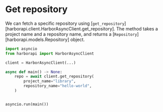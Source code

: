 # Get repository

We can fetch a specific repository using [`get_repository`][harborapi.client.HarborAsyncClient.get_repository]. The method takes a project name and a repository name, and returns a [`Repository`][harborapi.models.Repository] object.

```py
import asyncio
from harborapi import HarborAsyncClient

client = HarborAsyncClient(...)

async def main() -> None:
    repo = await client.get_repository(
        project_name="library",
        repository_name="hello-world",
    )


asyncio.run(main())
```
